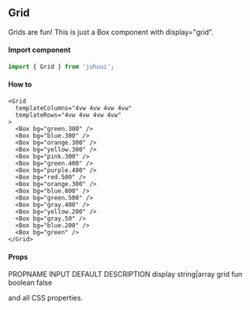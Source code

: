 ## Grid

Grids are fun! This is just a Box component with display="grid".

#### Import component

```js
import { Grid } from 'juhuui';
```

#### How to

```js-live
<Grid
  templateColumns="4vw 4vw 4vw 4vw"
  templateRows="4vw 4vw 4vw 4vw"
>
  <Box bg="green.300" />
  <Box bg="blue.300" />
  <Box bg="orange.300" />
  <Box bg="yellow.300" />
  <Box bg="pink.300" />
  <Box bg="green.400" />
  <Box bg="purple.400" />
  <Box bg="red.500" />
  <Box bg="orange.300" />
  <Box bg="blue.800" />
  <Box bg="green.500" />
  <Box bg="gray.400" />
  <Box bg="yellow.200" />
  <Box bg="gray.50" />
  <Box bg="blue.200" />
  <Box bg="green" />
</Grid>
```

#### Props

<TableBox>
  <tr>
    <th>PROPNAME</th>
    <th>INPUT</th>
    <th>DEFAULT</th>
    <th>DESCRIPTION</th>
  </tr>
  <tr>
    <th>display</th>
    <th>string|array</th>
    <th>grid</th>
    <th></th>
  </tr>
  <tr>
    <th>fun</th>
    <th>boolean</th>
    <th>false</th>
    <th></th>
  </tr>
</TableBox>

and all CSS properties.

